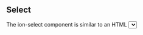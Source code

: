 ## Select

The ion-select component is similar to an HTML <select> element, however, Ionic’s select component makes it easier for users to sort through and select the preferred option. It must be wrapped in an `ion-item`.